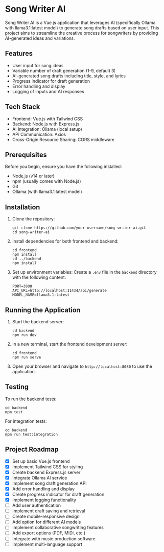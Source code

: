 # Song Writer AI

Song Writer AI is a Vue.js application that leverages AI (specifically Ollama with llama3.1:latest model) to generate song drafts based on user input. This project aims to streamline the creative process for songwriters by providing AI-generated ideas and variations.

## Features

- User input for song ideas
- Variable number of draft generation (1-9, default 3)
- AI-generated song drafts including title, style, and lyrics
- Progress indicator for draft generation
- Error handling and display
- Logging of inputs and AI responses

## Tech Stack

- Frontend: Vue.js with Tailwind CSS
- Backend: Node.js with Express.js
- AI Integration: Ollama (local setup)
- API Communication: Axios
- Cross-Origin Resource Sharing: CORS middleware

## Prerequisites

Before you begin, ensure you have the following installed:
- Node.js (v14 or later)
- npm (usually comes with Node.js)
- Git
- Ollama (with llama3.1:latest model)

## Installation

1. Clone the repository:
   ```
   git clone https://github.com/your-username/song-writer-ai.git
   cd song-writer-ai
   ```

2. Install dependencies for both frontend and backend:
   ```
   cd frontend
   npm install
   cd ../backend
   npm install
   ```

3. Set up environment variables:
   Create a `.env` file in the `backend` directory with the following content:
   ```
   PORT=3000
   API_URL=http://localhost:11434/api/generate
   MODEL_NAME=llama3.1:latest
   ```

## Running the Application

1. Start the backend server:
   ```
   cd backend
   npm run dev
   ```

2. In a new terminal, start the frontend development server:
   ```
   cd frontend
   npm run serve
   ```

3. Open your browser and navigate to `http://localhost:8080` to use the application.

## Testing

To run the backend tests:
```
cd backend
npm test
```

For integration tests:
```
cd backend
npm run test:integration
```

## Project Roadmap

- [x] Set up basic Vue.js frontend
- [x] Implement Tailwind CSS for styling
- [x] Create backend Express.js server
- [x] Integrate Ollama AI service
- [x] Implement song draft generation API
- [x] Add error handling and display
- [x] Create progress indicator for draft generation
- [x] Implement logging functionality
- [ ] Add user authentication
- [ ] Implement draft saving and retrieval
- [ ] Create mobile-responsive design
- [ ] Add option for different AI models
- [ ] Implement collaborative songwriting features
- [ ] Add export options (PDF, MIDI, etc.)
- [ ] Integrate with music production software
- [ ] Implement multi-language support